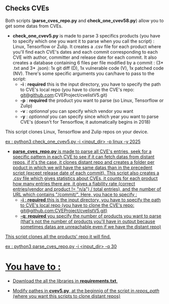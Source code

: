 ## Checks CVEs 

Both scripts (**parse_cves_repo.py** and **check_one_cvev58.py**) allow you to get some datas from CVEs.

- **check_one_cvev5.py** is made to parse 3 specifics products (you have to specify which one you want it to parse when you call the script) : Linux, Tensorflow or Zulip.
It creates a .csv file for each product where you'll find each CVE's dates and each commit corresponding to each CVE with author, committer and release date for each commit. It also creates a database containing 6 files per file modified by a commit : (3* .txt and 3* .json): 1x git diff (D), 1x vulnerable code (V), 1x patched code (NV). 
There's some specific arguments you can/have to pass to the script:
    - **-i** : **required** this is the input directory, you have to specify the path to CVE's local repo (you have to clone the CVE's repo: git@github.com:CVEProject/cvelistV5.git)
    - **-p** : **required** the product you want to parse (so Linux, Tensorflow or Zulip)
    - **-v** : *optionnal* you can specify which vendor you want
    - **-y** : *optionnal* you can specify since which year you want to parse CVE's (doesn't for Tensorflow, it automatically begins in 2018)

This script clones Linux, Tensorflow and Zulip repos on your device.

<u>ex :<u> python3 check_one_cvev5.py -i <input_dir> -p linux -y 2025
  
- **parse_cves_repo.py** is made to parse all CVE's entries, seek for a specific pattern in each CVE to see if it can fetch datas from distant repos, if it's the case, it clones distant repo and creates a folder per poduct in which we will have the same datas than in the precedent script (except release date of each commit).
This script also creates a .csv file which gives statistics about CVEs, it counts for each product how many entries there are, it gives a fiability rate (correct entries(vendor and product != "n/a") / total entries), and the number of URL which contains "/commit/".
Here, you hace to specify :
    - **-i** : **required** this is the input directory, you have to specify the path to CVE's local repo (you have to clone the CVE's repo: git@github.com:CVEProject/cvelistV5.git)
    - **-q**: **required** you specify the number of products you want to parse (that's not the number of products you'll have in output because sometimes datas are unreachable even if we have the distant repo)

This script clones all the products' repo it will find.

<u>ex :<u> python3 parse_cves_repo.py -i <input_dir> -q 30
  
# You have to :

- Download the all the libraries in **requirements.txt**.
    
- Modify pathes in **cvev5.py**, at the beginnig of the script in *repos_path* (where you want this scripts to clone distant repos)